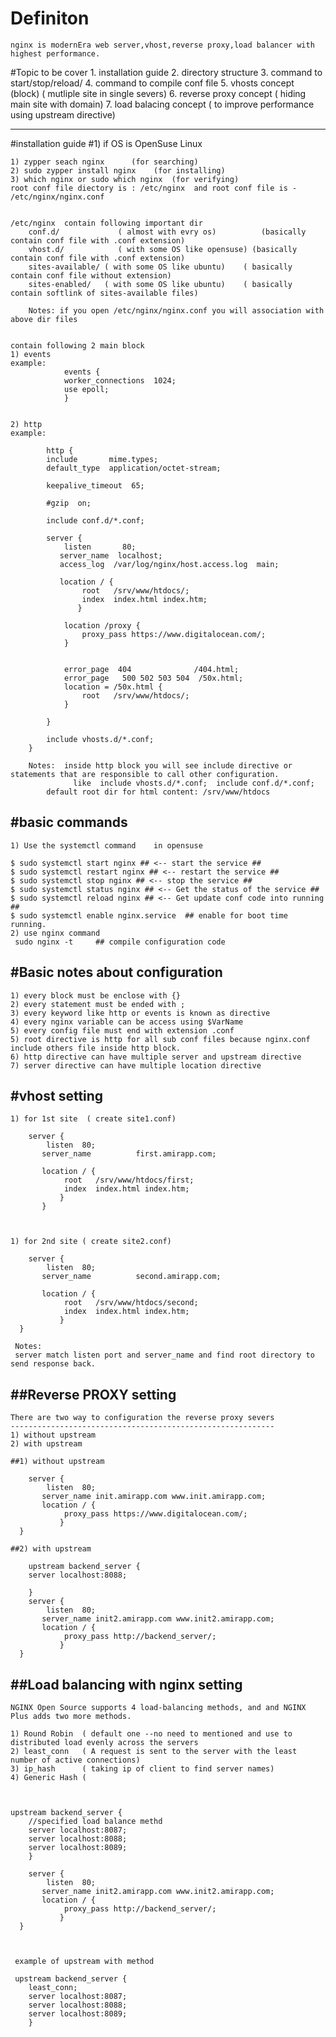 # Definiton
	nginx is modernEra web server,vhost,reverse proxy,load balancer with highest performance.

#Topic to be cover
	1. installation guide
	2. directory structure
	3. command to start/stop/reload/
	4. command to compile conf file
	5. vhosts concept (block) ( mutliple site in single severs)
	6. reverse proxy concept ( hiding main site with domain)
	7. load balacing concept ( to improve performance using upstream directive)


----------------------------
#installation guide
 	#1) if OS is OpenSuse Linux 
	
	1) zypper seach nginx      (for searching)
	2) sudo zypper install nginx	(for installing)
	3) which nginx or sudo which nginx	(for verifying)
	root conf file diectory is : /etc/nginx  and root conf file is - /etc/nginx/nginx.conf


	/etc/nginx  contain following important dir
		conf.d/   			( almost with evry os)  		(basically contain conf file with .conf extension)
		vhost.d/  			( with some OS like opensuse) (basically contain conf file with .conf extension)
		sites-available/ ( with some OS like ubuntu) 	( basically contain conf file without extension)
		sites-enabled/   ( with some OS like ubuntu)  	( basically contain softlink of sites-available files)
		
		Notes: if you open /etc/nginx/nginx.conf you will association with above dir files
 

	contain following 2 main block
	1) events
	example:
				events {
			    worker_connections  1024;
			    use epoll;
				}
				
	
	2) http	
	example:
	
			http {
		    include       mime.types;
		    default_type  application/octet-stream;
		
		    keepalive_timeout  65;
		
		    #gzip  on;
		
		    include conf.d/*.conf;
		
		    server {
		      	listen       80;
		       server_name  localhost;
		       access_log  /var/log/nginx/host.access.log  main;
		       
			   location / {
		            root   /srv/www/htdocs/;
		            index  index.html index.htm;
		           }
		
				location /proxy {           
					proxy_pass https://www.digitalocean.com/;
		        }
		       
		
				error_page  404              /404.html;
		        error_page   500 502 503 504  /50x.html;
		        location = /50x.html {
		            root   /srv/www/htdocs/;
		        }
		
		    }
		
		    include vhosts.d/*.conf;
		}
	
		Notes:  inside http block you will see include directive or statements that are responsible to call other configuration.
				  like  include vhosts.d/*.conf;  include conf.d/*.conf;
			default root dir for html content: /srv/www/htdocs
		
#basic commands
------------------
	1) Use the systemctl command 	in opensuse
	
	$ sudo systemctl start nginx ## <-- start the service ##
	$ sudo systemctl restart nginx ## <-- restart the service ##
	$ sudo systemctl stop nginx ## <-- stop the service ##
	$ sudo systemctl status nginx ## <-- Get the status of the service ##
	$ sudo systemctl reload nginx ## <-- Get update conf code into running ##
	$ sudo systemctl enable nginx.service  ## enable for boot time running.
	2) use nginx command
	 sudo nginx -t     ## compile configuration code

	

#Basic notes about configuration
----------------------------------
	1) every block must be enclose with {}
	2) every statement must be ended with ; 
	3) every keyword like http or events is known as directive
	4) every nginx variable can be access using $VarName
	5) every config file must end with extension .conf
	5) root directive is http for all sub conf files because nginx.conf include others file inside http block.
	6) http directive can have multiple server and upstream directive
	7) server directive can have multiple location directive
	
	
	
#vhost setting 
------------------

	1) for 1st site  ( create site1.conf)
		
		server {
			listen  80;
	       server_name  		first.amirapp.com;
	       
		   location / {
	            root   /srv/www/htdocs/first;
	            index  index.html index.htm;
	           }
           }
           


	1) for 2nd site ( create site2.conf)
		
		server {
			listen  80;
	       server_name  		second.amirapp.com;
 
		   location / {
	            root   /srv/www/htdocs/second;
	            index  index.html index.htm;
	           }
      }
           
	 Notes: 
	 server match listen port and server_name and find root directory to send response back.           



##Reverse PROXY setting
-------------------------------
	There are two way to configuration the reverse proxy severs
	-----------------------------------------------------------
	1) without upstream
	2) with upstream

	##1) without upstream
		
		server {
			listen  80;
	       server_name init.amirapp.com www.init.amirapp.com;
		   location / {
	            proxy_pass https://www.digitalocean.com/;
	           }
      }

	##2) with upstream
		
		upstream backend_server {
		server localhost:8088;
		
		}
		server {
			listen  80;
	       server_name init2.amirapp.com www.init2.amirapp.com;
		   location / {
	            proxy_pass http://backend_server/;
	           }
      }
		
		

    
 
##Load balancing with nginx setting
-----------------------------------

	NGINX Open Source supports 4 load‑balancing methods, and and NGINX Plus adds two more methods.
	
	1) Round Robin  ( default one --no need to mentioned and use to distributed load evenly across the servers
	2) least_conn   ( A request is sent to the server with the least number of active connections)
	3) ip_hash      ( taking ip of client to find server names)
	4) Generic Hash (



	upstream backend_server {
		//specified load balance methd
		server localhost:8087;
		server localhost:8088;
		server localhost:8089;
		}
		
		server {
			listen  80;
	       server_name init2.amirapp.com www.init2.amirapp.com;
		   location / {
	            proxy_pass http://backend_server/;
	           }
      }

   
   
     example of upstream with method
     
     upstream backend_server {
		least_conn;
		server localhost:8087;
		server localhost:8088;
		server localhost:8089;
		}
           
